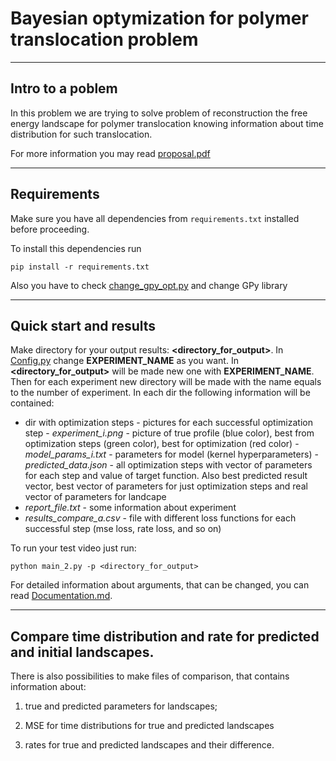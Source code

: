 # Bayesian optymization for polymer translocation problem
-----------------------------------------------------------
## Intro to a poblem
In this problem we are trying to solve problem of reconstruction the free energy landscape for polymer translocation
knowing information about time distribution for such translocation.

For more information you may read [proposal.pdf](https://github.com/Nina-Konovalova/bayes_experiment/tree/main/theory/proposal.pdf)

---------------------------------------------------------

## Requirements

Make sure you have all dependencies from `requirements.txt` installed before proceeding. 

To install this dependencies run 

```
pip install -r requirements.txt
```
Also you have to check [change_gpy_opt.py](https://github.com/Nina-Konovalova/bayes_experiment/blob/main/change_gpy_opt.md)
and change GPy library

------------------------------------------------------------
## Quick start and results

Make directory for your output results: **<directory_for_output>**. In [Config.py]() change **EXPERIMENT_NAME**
as you want. In **<directory_for_output>** will be made new one with **EXPERIMENT_NAME**. Then for each experiment new directory
   will be made with the name equals to the number of experiment. In each dir the following information will be contained:
   - dir with optimization steps - pictures for each successful optimization step
    - *experiment_i.png* - picture of true profile (blue color), best from optimization steps (green color), best for optimization (red color)
    - *model_params_i.txt* - parameters for model (kernel hyperparameters)
    - *predicted_data.json* - all optimization steps with vector of parameters for each step and value of target function.
    Also best predicted result vector, best vector of parameters for just optimization steps and real vector of parameters for landcape
   - *report_file.txt* - some information about experiment
   - *results_compare_a.csv* - file with different loss functions for each successful step (mse loss, rate loss, and so on)

To run your test video just run:

```
python main_2.py -p <directory_for_output>
```

For detailed information about arguments, that can be changed, you can read [Documentation.md](https://github.com/Nina-Konovalova/bayes_experiment/blob/main/DOCUMENTATION.MD).

-------------------------------------------------------------

## Compare time distribution and rate for predicted and initial landscapes.

There is also possibilities to make files of comparison, that contains information about:

1) true and predicted parameters for landscapes;
 
2) MSE for time distributions for true and predicted landscapes

3) rates for true and predicted landscapes and their difference.

